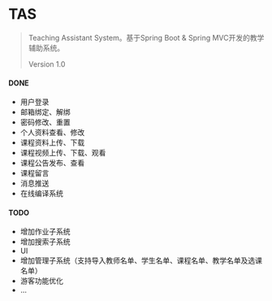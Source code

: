 # TAS
> Teaching Assistant System。基于Spring Boot & Spring MVC开发的教学辅助系统。
>
> Version 1.0

#### DONE

- 用户登录
- 邮箱绑定、解绑
- 密码修改、重置
- 个人资料查看、修改
- 课程资料上传、下载
- 课程视频上传、下载、观看
- 课程公告发布、查看
- 课程留言
- 消息推送
- 在线编译系统

#### TODO

- 增加作业子系统
- 增加搜索子系统
- UI
- 增加管理子系统（支持导入教师名单、学生名单、课程名单、教学名单及选课名单）
- 游客功能优化
- ...
